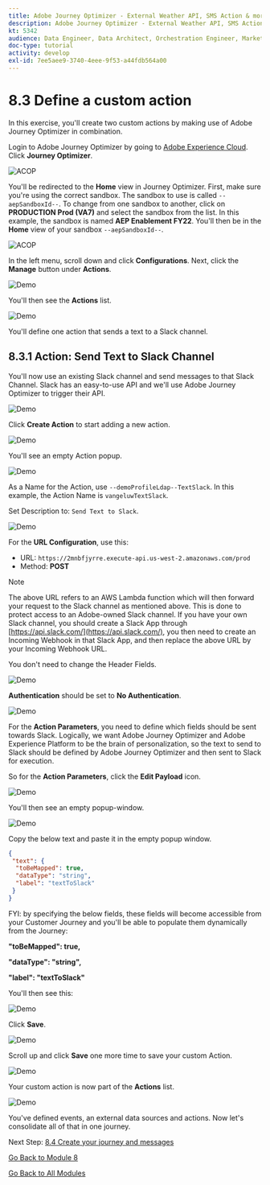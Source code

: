 ```yaml
---
title: Adobe Journey Optimizer - External Weather API, SMS Action & more - Define Custom Actions
description: Adobe Journey Optimizer - External Weather API, SMS Action & more - Define Custom Actions
kt: 5342
audience: Data Engineer, Data Architect, Orchestration Engineer, Marketer
doc-type: tutorial
activity: develop
exl-id: 7ee5aee9-3740-4eee-9f53-a44fdb564a00
---
```

# 8.3 Define a custom action

In this exercise, you'll create two custom actions by making use of Adobe Journey Optimizer in combination.

Login to Adobe Journey Optimizer by going to [Adobe Experience Cloud](https://experience.adobe.com). Click **Journey Optimizer**.

![ACOP](../module7/images/acophome.png)

You'll be redirected to the **Home**  view in Journey Optimizer. First, make sure you're using the correct sandbox. The sandbox to use is called `--aepSandboxId--`. To change from one sandbox to another, click on **PRODUCTION Prod (VA7)** and select the sandbox from the list. In this example, the sandbox is named **AEP Enablement FY22**. You'll then be in the **Home** view of your sandbox `--aepSandboxId--`.

![ACOP](../module7/images/acoptriglp.png)

In the left menu, scroll down and click **Configurations**. Next, click the **Manage** button under **Actions**.

![Demo](./images/menuactions.png)

You'll then see the **Actions** list.

![Demo](./images/acthome.png)

You'll define one action that sends a text to a Slack channel.

## 8.3.1 Action: Send Text to Slack Channel

You'll now use an existing Slack channel and send messages to that Slack Channel. Slack has an easy-to-use API and we'll use Adobe Journey Optimizer to trigger their API.

![Demo](./images/slack.png)

Click **Create Action** to start adding a new action.

![Demo](./images/adda.png)

You'll see an empty Action popup.

![Demo](./images/emptyact.png)

As a Name for the Action, use `--demoProfileLdap--TextSlack`. In this example, the Action Name is `vangeluwTextSlack`.

Set Description to: `Send Text to Slack`.

![Demo](./images/slackname.png)

For the **URL Configuration**, use this:

- URL: `https://2mnbfjyrre.execute-api.us-west-2.amazonaws.com/prod`
- Method: **POST**

>[!NOTE]
>
>The above URL refers to an AWS Lambda function which will then forward your request to the Slack channel as mentioned above. This is done to protect access to an Adobe-owned Slack channel. If you have your own Slack channel, you should create a Slack App through [https://api.slack.com/](https://api.slack.com/), you then need to create an Incoming Webhook in that Slack App, and then replace the above URL by your Incoming Webhook URL.

You don't need to change the Header Fields.

![Demo](./images/slackurl.png)

**Authentication** should be set to **No Authentication**.

![Demo](./images/slackauth.png)

For the **Action Parameters**, you need to define which fields should be sent towards Slack. Logically, we want Adobe Journey Optimizer and Adobe Experience Platform to be the brain of personalization, so the text to send to Slack should be defined by Adobe Journey Optimizer and then sent to Slack for execution.

So for the **Action Parameters**, click the **Edit Payload** icon.

![Demo](./images/slackmsgp.png)

You'll then see an empty popup-window.

![Demo](./images/slackmsgpopup.png)

Copy the below text and paste it in the empty popup window.

```json
{
 "text": {
  "toBeMapped": true,
  "dataType": "string",
  "label": "textToSlack"
 }
}
```

FYI: by specifying the below fields, these fields will become accessible from your Customer Journey and you'll be able to populate them dynamically from the Journey:

**"toBeMapped": true,**

**"dataType": "string",**

**"label": "textToSlack"**

You'll then see this:

![Demo](./images/slackmsgpopup1.png)

Click **Save**.

![Demo](./images/twiliomsgpopup2.png)

Scroll up and click **Save** one more time to save your custom Action.

![Demo](./images/slackmsgpopup3.png)

Your custom action is now part of the **Actions** list.

![Demo](./images/slackdone.png)

You've defined events, an external data sources and actions. Now let's consolidate all of that in one journey.

Next Step: [8.4 Create your journey and messages](./ex4.md)

[Go Back to Module 8](journey-orchestration-external-weather-api-sms.md)

[Go Back to All Modules](../../overview.md)
